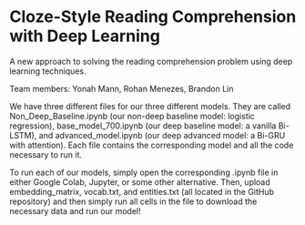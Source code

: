 # Cloze-Style Reading Comprehension with Deep Learning
A new approach to solving the reading comprehension problem using deep learning techniques.

Team members: Yonah Mann, Rohan Menezes, Brandon Lin

We have three different files for our three different models. They are called Non_Deep_Baseline.ipynb (our non-deep baseline model: logistic regression), base_model_700.ipynb (our deep baseline model: a vanilla Bi-LSTM), and advanced_model.ipynb (our deep advanced model: a Bi-GRU with attention). Each file contains the corresponding model and all the code necessary to run it. 

To run each of our models, simply open the corresponding .ipynb file in either Google Colab, Jupyter, or some other alternative. Then, upload embedding_matrix, vocab.txt, and entities.txt (all located in the GitHub repository) and then simply run all cells in the file to download the necessary data and run our model!
